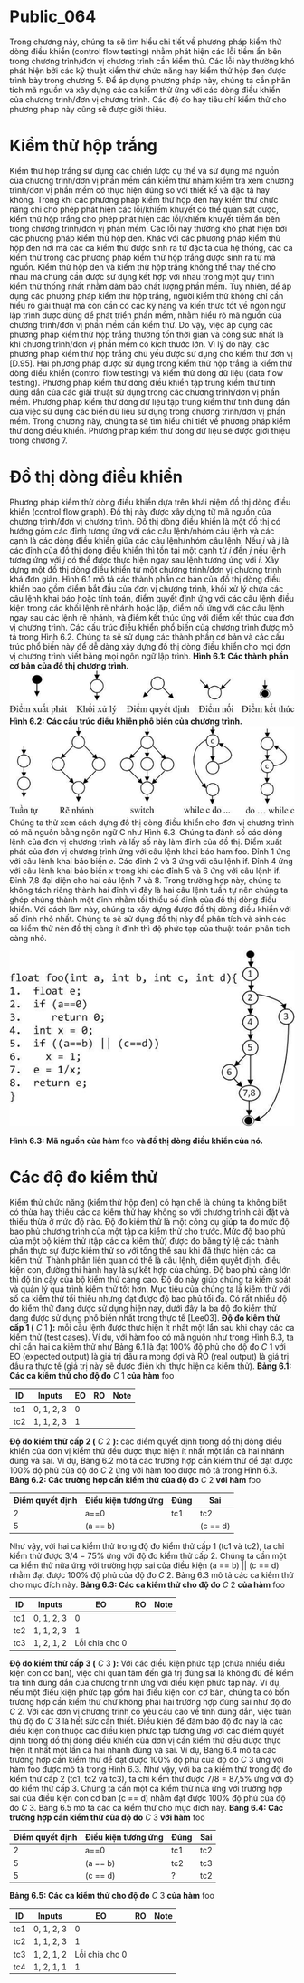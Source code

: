 # Public_064

Trong chương này, chúng ta sẽ tìm hiểu chi tiết về phương pháp kiểm thử dòng điều khiển (control flow testing) nhằm phát hiện các lỗi tiềm ẩn bên trong chương trình/đơn vị chương trình cần kiểm thử. Các lỗi này thường khó phát hiện bởi các kỹ thuật kiểm thử chức năng hay kiểm thử hộp đen được trình bày trong chương 5. Để áp dụng phương pháp này, chúng ta cần phân tích mã nguồn và xây dựng các ca kiểm thử ứng với các dòng điều khiển của chương trình/đơn vị chương trình. Các độ đo hay tiêu chí kiểm thử cho phương pháp này cũng sẽ được giới thiệu.

# Kiểm thử hộp trắng

Kiểm thử hộp trắng sử dụng các chiến lược cụ thể và sử dụng mã nguồn của chương trình/đơn vị phần mềm cần kiểm thử nhằm kiểm tra xem chương trình/đơn vị phần mềm có thực hiện đúng so với thiết kế và đặc tả hay không. Trong khi các phương pháp kiểm thử hộp đen hay kiểm thử chức năng chỉ cho phép phát hiện các lỗi/khiếm khuyết có thể quan sát được, kiểm thử hộp trắng cho phép phát hiện các lỗi/khiếm khuyết tiềm ẩn bên trong chương trình/đơn vị phần mềm. Các lỗi này thường khó phát hiện bởi các phương pháp kiểm thử hộp đen. Khác với các phương pháp kiểm thử hộp đen nơi mà các ca kiểm thử được sinh ra từ đặc tả của hệ thống, các ca kiểm thử trong các phương pháp kiểm thử hộp trắng được sinh ra từ mã nguồn. Kiểm thử hộp đen và kiểm thử hộp trắng không thể thay thế cho nhau mà chúng cần được sử dụng kết hợp với nhau trong một quy trình kiểm thử thống nhất nhằm đảm bảo chất lượng phần mềm. Tuy nhiên, để áp dụng các phương pháp kiểm thử hộp trắng, người kiểm thử không chỉ cần hiểu rõ giải thuật mà còn cần có các kỹ năng và kiến thức tốt về ngôn ngữ lập trình được dùng để phát triển phần mềm, nhằm hiểu rõ mã nguồn của chương trình/đơn vị phần mềm cần kiểm thử. Do vậy, việc áp dụng các phương pháp kiểm thử hộp trắng thường tốn thời gian và công sức nhất là khi chương trình/đơn vị phần mềm có kích thước lớn. Vì lý do này, các phương pháp kiểm thử hộp trắng chủ yếu được sử dụng cho kiểm thử đơn vị [D.95].
Hai phương pháp được sử dụng trong kiểm thử hộp trắng là kiểm thử dòng điều khiển (control flow testing) và kiểm thử dòng dữ liệu (data flow testing). Phương pháp kiểm thử dòng điều khiển tập trung kiểm thử tính đúng đắn của các giải thuật sử dụng trong các chương trình/đơn vị phần mềm. Phương pháp kiểm thử dòng dữ liệu tập trung kiểm thử tính đúng đắn của việc sử dụng các biến dữ liệu sử dụng trong chương trình/đơn vị phần mềm. Trong chương này, chúng ta sẽ tìm hiểu chi tiết về phương pháp kiểm thử dòng điều khiển. Phương pháp kiểm thử dòng dữ liệu sẽ được giới thiệu trong chương 7.

# Đồ thị dòng điều khiển

Phương pháp kiểm thử dòng điều khiển dựa trên khái niệm đồ thị dòng điều khiển (control flow graph). Đồ thị này được xây dựng từ mã nguồn của chương trình/đơn vị chương trình. Đồ thị dòng điều khiển là một đồ thị có hướng gồm các đỉnh tương ứng với các câu lệnh/nhóm câu lệnh và các cạnh là các dòng điều khiển giữa các câu lệnh/nhóm câu lệnh. Nếu _i_ và _j_ là các đỉnh của đồ thị dòng điều khiển thì tồn tại một cạnh từ _i_ đến _j_ nếu lệnh tương ứng với _j_ có thể được thực hiện ngay sau lệnh tương ứng với _i_.
Xây dựng một đồ thị dòng điều khiển từ một chương trình/đơn vị chương trình khá đơn giản. Hình 6.1 mô tả các thành phần cơ bản của đồ thị dòng điều khiển bao gồm điểm bắt đầu của đơn vị chương trình, khối xử lý chứa các câu lệnh khai báo hoặc tính toán, điểm quyết định ứng với các câu lệnh điều kiện trong các khối lệnh rẽ nhánh hoặc lặp, điểm nối ứng với các câu lệnh ngay sau các lệnh rẽ nhánh, và điểm kết thúc ứng với điểm kết thúc của đơn vị chương trình. Các cấu trúc điều khiển phổ biến của chương trình được mô tả trong Hình 6.2. Chúng ta sẽ sử dụng các thành phần cơ bản và các cấu trúc phổ biến này để dễ dàng xây dựng đồ thị dòng điều khiển cho mọi đơn vị chương trình viết bằng mọi ngôn ngữ lập trình.
**Hình 6.1: Các thành phần cơ bản của đồ thị chương trình.** ![](images/image1.png)
**Hình 6.2: Các cấu trúc điều khiển phổ biến của chương trình.** ![](images/image2.png)
Chúng ta thử xem cách dựng đồ thị dòng điều khiển cho đơn vị chương trình có mã nguồn bằng ngôn ngữ C như Hình 6.3. Chúng ta đánh số các dòng lệnh của đơn vị chương trình và lấy số này làm đỉnh của đồ thị. Điểm xuất phát của đơn vị chương trình ứng với câu lệnh khai báo hàm foo. Đỉnh 1 ứng với câu lệnh khai báo biến _e_. Các đỉnh 2 và 3 ứng với câu lệnh if. Đỉnh 4 ứng với câu lệnh khai báo biến _x_ trong khi các đỉnh 5 và 6 ứng với câu lệnh if. Đỉnh 7,8 đại diện cho hai câu lệnh 7 và 8. Trong trường hợp này, chúng ta không tách riêng thành hai đỉnh vì đây là hai câu lệnh tuần tự nên chúng ta ghép chúng thành một đỉnh nhằm tối thiểu số đỉnh của đồ thị dòng điều khiển. Với cách làm này, chúng ta xây dựng được đồ thị dòng điều khiển với số đỉnh nhỏ nhất. Chúng ta sẽ sử dụng đồ thị này để phân tích và sinh các ca kiểm thử nên đồ thị càng ít đỉnh thì độ phức tạp của thuật toán phân tích càng nhỏ.

![](images/image3.png)

**Hình 6.3: Mã nguồn của hàm** foo **và đồ thị dòng điều khiển của nó.**

# Các độ đo kiểm thử

Kiểm thử chức năng (kiểm thử hộp đen) có hạn chế là chúng ta không biết có thừa hay thiếu các ca kiểm thử hay không so với chương trình cài đặt và thiếu thừa ở mức độ nào. Độ đo kiểm thử là một công cụ giúp ta đo mức độ bao phủ chương trình của một tập ca kiểm thử cho trước. Mức độ bao phủ của một bộ kiểm thử (tập các ca kiểm thử) được đo bằng tỷ lệ các thành phần thực sự được kiểm thử so với tổng thể sau khi đã thực hiện các ca kiểm thử. Thành phần liên quan có thể là câu lệnh, điểm quyết định, điều kiện con, đường thi hành hay là sự kết hợp của chúng. Độ bao phủ càng lớn thì độ tin cậy của bộ kiểm thử càng cao. Độ đo này giúp chúng ta kiểm soát và quản lý quá trình kiểm thử tốt hơn. Mục tiêu của chúng ta là kiểm thử với số ca kiểm thử tối thiểu nhưng đạt được độ bao phủ tối đa. Có rất nhiều độ đo kiểm thử đang được sử dụng hiện nay, dưới đây là ba độ đo kiểm thử đang được sử dụng phổ biến nhất trong thực tế [Lee03].
**Độ đo kiểm thử cấp 1 (** _C_ 1 **):** mỗi câu lệnh được thực hiện ít nhất một lần sau khi chạy các ca kiểm thử (test cases). Ví dụ, với hàm foo có mã nguồn như trong Hình 6.3, ta chỉ cần hai ca kiểm thử như Bảng 6.1 là đạt 100% độ phủ cho độ đo _C_ 1 với EO (expected output) là giá trị đầu ra mong đợi và RO (real output) là giá trị đầu ra thực tế (giá trị này sẽ được điền khi thực hiện ca kiểm thử).
**Bảng 6.1: Các ca kiểm thử cho độ đo** _C_ 1 **của hàm** foo


| ID | Inputs | EO | RO | Note |
| --- | --- | --- | --- | --- |
| tc1 | 0, 1, 2, 3 | 0 |  |  |
| tc2 | 1, 1, 2, 3 | 1 |  |  |

 

**Độ đo kiểm thử cấp 2 (** _C_ 2 **):** các điểm quyết định trong đồ thị dòng điều khiển của đơn vị kiểm thử đều được thực hiện ít nhất một lần cả hai nhánh đúng và sai. Ví dụ, Bảng 6.2 mô tả các trường hợp cần kiểm thử để đạt được 100% độ phủ của độ đo _C_ 2 ứng với hàm foo được mô tả trong Hình 6.3.
**Bảng 6.2: Các trường hợp cần kiểm thử của độ đo** _C_ 2 **với hàm** foo


| Điểm quyết định | Điều kiện tương ứng | Đúng | Sai |
| --- | --- | --- | --- |
| 2 | a==0 | tc1 | tc2 |
| 5 | (a == b) || (c == d) | tc2 | ? |

 

Như vậy, với hai ca kiểm thử trong độ đo kiểm thử cấp 1 (tc1 và tc2), ta chỉ kiểm thử được 3/4 = 75% ứng với độ đo kiểm thử cấp 2. Chúng ta cần một ca kiểm thử nữa ứng với trường hợp sai của điều kiện (a == b) || (c == d) nhằm đạt được 100% độ phủ của độ đo _C_ 2. Bảng 6.3 mô tả các ca kiểm thử cho mục đích này.
**Bảng 6.3: Các ca kiểm thử cho độ đo** _C_ 2 **của hàm** foo


| ID | Inputs | EO | RO | Note |
| --- | --- | --- | --- | --- |
| tc1 | 0, 1, 2, 3 | 0 |  |  |
| tc2 | 1, 1, 2, 3 | 1 |  |  |
| tc3 | 1, 2, 1, 2 | Lỗi chia cho 0 |  |  |

 

**Độ đo kiểm thử cấp 3 (** _C_ 3 **):** Với các điều kiện phức tạp (chứa nhiều điều kiện con cơ bản), việc chỉ quan tâm đến giá trị đúng sai là không đủ để kiểm tra tính đúng đắn của chương trình ứng với điều kiện phức tạp này. Ví dụ, nếu một điều kiện phức tạp gồm hai điều kiện con cơ bản, chúng ta có bốn trường hợp cần kiểm thử chứ không phải hai trường hợp đúng sai như độ đo _C_ 2. Với các đơn vị chương trình có yêu cầu cao về tính đúng đắn, việc tuân thủ độ đo _C_ 3 là hết sức cần thiết. Điều kiện để đảm bảo độ đo này là các điều kiện con thuộc các điều kiện phức tạp tương ứng với các điểm quyết định trong đồ thị dòng điều khiển của đơn vị cần kiểm thử đều được thực hiện ít nhất một lần cả hai nhánh đúng và sai. Ví dụ, Bảng 6.4 mô tả các trường hợp cần kiểm thử để đạt được 100% độ phủ của độ đo _C_ 3 ứng với hàm foo được mô tả trong Hình 6.3. Như vậy, với ba ca kiểm thử trong độ đo kiểm thử cấp 2 (tc1, tc2 và tc3), ta chỉ kiểm thử được 7/8 = 87,5% ứng với độ đo kiểm thử cấp 3. Chúng ta cần một ca kiểm thử nữa ứng với trường hợp sai của điều kiện con cơ bản (c == d) nhằm đạt được 100% độ phủ của độ đo _C_ 3. Bảng 6.5 mô tả các ca kiểm thử cho mục đích này.
**Bảng 6.4: Các trường hợp cần kiểm thử của độ đo** _C_ 3 **với hàm** foo


| Điểm quyết định | Điều kiện tương ứng | Đúng | Sai |
| --- | --- | --- | --- |
| 2 | a==0 | tc1 | tc2 |
| 5 | (a == b) | tc2 | tc3 |
| 5 | (c == d) | ? | tc2 |

 

**Bảng 6.5: Các ca kiểm thử cho độ đo** _C_ 3 **của hàm** foo


| ID | Inputs | EO | RO | Note |
| --- | --- | --- | --- | --- |
| tc1 | 0, 1, 2, 3 | 0 |  |  |
| tc2 | 1, 1, 2, 3 | 1 |  |  |
| tc3 | 1, 2, 1, 2 | Lỗi chia cho 0 |  |  |
| tc4 | 1, 2, 1, 1 | 1 |  |  |